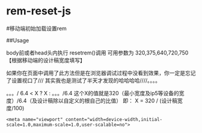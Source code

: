# rem-reset-js


#移动端初始加载设置rem

##Usage

body前或者head头内执行
resetrem()调用
可用参数为 320,375,640,720,750【根据移动端的设计稿宽度填写】

如果你在页面中调用了此方法但是在浏览器调试过程中没看到效果，你一定是忘记了设置视口了///
其实我也是测试了半天才发现的哈哈哈哈////。。。。


。。。/ 6.4 < X ? X : 。。。/6.4
这个X的值就是320（最小宽度及ip5等设备的宽度）/6.4（及设计稿除以自定义的根自己的比值）
即： X = 320 / (设计稿宽度/100)


    <meta name="viewport" content="width=device-width,initial-scale=1.0,maximum-scale=1.0,user-scalable=no">
    
 
